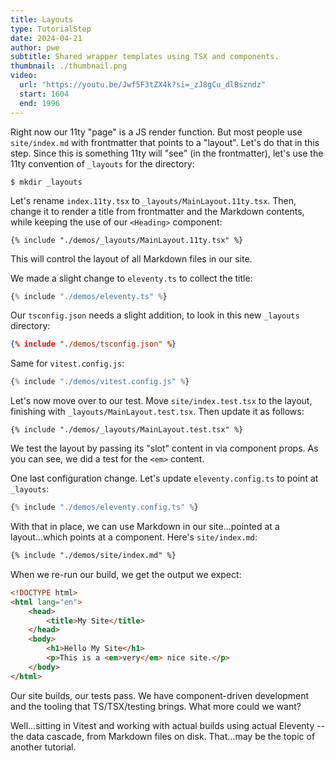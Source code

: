 ```yaml
---
title: Layouts
type: TutorialStep
date: 2024-04-21
author: pwe
subtitle: Shared wrapper templates using TSX and components.
thumbnail: ./thumbnail.png
video:
  url: "https://youtu.be/Jwf5F3tZX4k?si=_zJ8gCu_dlBszndz"
  start: 1604
  end: 1996
---
```


Right now our 11ty "page" is a JS render function. But most people use `site/index.md` with frontmatter that points to
a "layout". Let's do that in this step. Since this is something 11ty will "see" (in the frontmatter), let's use the 11ty
convention of `_layouts` for the directory:

```shell
$ mkdir _layouts
```

Let's rename `index.11ty.tsx` to `_layouts/MainLayout.11ty.tsx`. Then, change it to render a title from frontmatter and
the Markdown contents, while keeping the use of our `<Heading>` component:

```tsx
{% include "./demos/_layouts/MainLayout.11ty.tsx" %}
```

This will control the layout of all Markdown files in our site.

We made a slight change to `eleventy.ts` to collect the title:

```typescript
{% include "./demos/eleventy.ts" %}
```

Our `tsconfig.json` needs a slight addition, to look in this new `_layouts` directory:

```json
{% include "./demos/tsconfig.json" %}
```

Same for `vitest.config.js`:

```javascript
{% include "./demos/vitest.config.js" %}
```

Let's now move over to our test. Move `site/index.test.tsx` to the layout, finishing with
`_layouts/MainLayout.test.tsx`. Then update it as follows:

```tsx
{% include "./demos/_layouts/MainLayout.test.tsx" %}
```

We test the layout by passing its "slot" content in via component props.
As you can see, we did a test for the `<em>` content.

One last configuration change. Let's update `eleventy.config.ts` to point at `_layouts`:

```typescript
{% include "./demos/eleventy.config.ts" %}
```

With that in place, we can use Markdown in our site...pointed at a layout...which points at a component.
Here's `site/index.md`:

```markdown
{% include "./demos/site/index.md" %}
```

When we re-run our build, we get the output we expect:

```html
<!DOCTYPE html>
<html lang="en">
	<head>
		<title>My Site</title>
	</head>
	<body>
		<h1>Hello My Site</h1>
		<p>This is a <em>very</em> nice site.</p>
	</body>
</html>
```

Our site builds, our tests pass. We have component-driven development and the tooling that TS/TSX/testing brings. What
more could we want?

Well...sitting in Vitest and working with actual builds using actual Eleventy -- the data cascade, from Markdown files
on disk. That...may be the topic of another tutorial.
